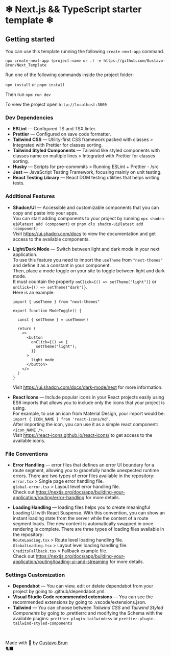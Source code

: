 # ❄ Next.js && TypeScript starter template ❄

## Getting started

You can use this template running the following `create-next-app` command.

```
npx create-next-app (project-name or .) -e https://github.com/Gustavo-Brun/Next_Template
```

Run one of the following commands inside the project folder:

`npm install` or `pnpm install`

Then run `npm run dev`

To view the project open `http://localhost:3000`

### Dev Dependencies

- **ESLint** — Configured TS and TSX linter.
- **Prettier** — Configured on save code formatter.
- **Tailwind CSS** — Utility-first CSS framework packed with classes > Integrated with Prettier for classes sorting.
- **Tailwind Styled Components** — Tailwind like styled components with classes name on multiple lines > Integrated with Prettier for classes sorting.
- **Husky** — Scripts for pre-commmits > Running ESLint + Prettier - /src
- **Jest** — JavaScript Testing Framework, focusing mainly on unit testing.
- **React Testing Library** — React DOM testing utilities that helps writing tests.

### Additional Features

- **Shadcn/UI** — Accessible and customizable components that you can copy and paste into your apps.  
  You can start adding components to your project by running `npx shadcn-ui@latest add (component)` or `pnpm dlx shadcn-ui@latest add (component)`  
  Visit https://ui.shadcn.com/docs to view the documentation and get access to the available components.
- **Light/Dark Mode** — Switch between light and dark mode in your next application.  
   To use this feature you need to import the `useTheme` from `"next-themes"` and define it as a constant in your component.  
   Then, place a mode toggle on your site to toggle between light and dark mode.  
   It must countain the property `onClick={() => setTheme("light")}` or `onClick={() => setTheme("dark")}`.  
  Here is an example:

  ```
  import { useTheme } from "next-themes"

  export function ModeToggle() {

    const { setTheme } = useTheme()

    return (
      <>
        <button
          onClick={() => {
            setTheme("light");
          }}
        >
          light mode
        </button>
      </>
    )
  }
  ```

  Visit https://ui.shadcn.com/docs/dark-mode/next for more information.

- **React Icons** — Include popular icons in your React projects easily using ES6 imports that allows you to include only the icons that your project is using.  
  For example, to use an icon from Material Design, your import would be:  
  `import { ICON_NAME } from 'react-icons/md'`.  
  After importing the icon, you can use it as a simple react component:  
  `<Icon_NAME />`.  
  Visit https://react-icons.github.io/react-icons/ to get access to the available icons.

### File Conventions

- **Error Handling** — error files that defines an error UI boundary for a route segment, allowing you to gracefully handle unexpected runtime errors. There are two types of error files available in the repository:  
  `error.tsx` > Single page error handling file.  
  `global-error.tsx` > Layout level error handling file.  
  Check out https://nextjs.org/docs/app/building-your-application/routing/error-handling for more details.

- **Loading Handling** — loading files helps you to create meaningful Loading UI with React Suspense. With this convention, you can show an instant loading state from the server while the content of a route segment loads. The new content is automatically swapped in once rendering is complete. There are three types of loading files available in the repository:  
  `RouteLoading.tsx` > Route level loading handling file.  
  `GlobalLoading.tsx` > Layout level loading handling file.  
  `CreditsFallback.tsx` > Fallback example file.  
  Check out https://nextjs.org/docs/app/building-your-application/routing/loading-ui-and-streaming for more details.

### Settings Customization

- **Dependabot** — You can view, edit or delete dependabot from your project by going to .github/dependabot.yml.
- **Visual Studio Code recommended extensions** — You can see the recommended extensions by going to .vscode/extensions.json.
- **Tailwind** — You can choose between _Tailwind CSS_ and _Tailwind Styled Components_ by going to .prettierrc and modifying the Schema with the available plugins: `prettier-plugin-tailwindcss` or `prettier-plugin-tailwind-styled-components`

&nbsp;

Made with 💙 by [Gustavo Brun](https://github.com/Gustavo-Brun/)  
🐈‍⬛
